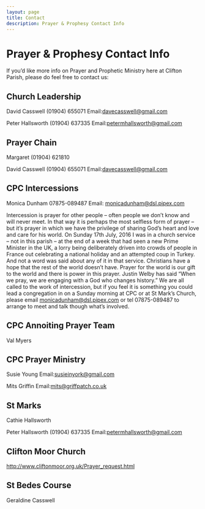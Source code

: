 ```yaml
---
layout: page
title: Contact
description: Prayer & Prophesy Contact Info
---
```


Prayer & Prophesy Contact Info
==============================
If you’d like more info on Prayer and Prophetic Ministry here at Clifton Parish, please do feel free to contact us:

Church Leadership
-----------------
David Casswell (01904) 655071 Email:davecasswell@gmail.com

Peter Hallsworth (01904) 637335 Email:petermhallsworth@gmail.com


Prayer Chain
------------
Margaret (01904) 621810

David Casswell (01904) 655071 Email:davecasswell@gmail.com


CPC Intercessions
-----------------
Monica Dunham 07875-089487 Email: monicadunham@dsl.pipex.com

Intercession is prayer for other people – often people we don’t know and will never meet. In that way it is perhaps the most selfless form of prayer – but it’s prayer in which we have the privilege of sharing God’s heart and love and care for his world. On Sunday 17th July, 2016 I was in a church service – not in this parish – at the end of a week that had seen a new Prime Minister in the UK, a lorry being deliberately driven into crowds of people in France out celebrating a national holiday and an attempted coup in Turkey. And not a word was said about any of it in that service. Christians have a hope that the rest of the world doesn’t have. Prayer for the world is our gift to the world and there is power in this prayer. Justin Welby has said “When we pray, we are engaging with a God who changes history.” We are all called to the work of intercession, but if you feel it is something you could lead a congregation in on a Sunday morning at CPC or at St Mark’s Church, please email monicadunham@dsl.pipex.com or tel 07875-089487 to arrange to meet and talk though what’s involved. 



CPC Annoiting Prayer Team
-----------------
Val Myers 


CPC Prayer Ministry
-------------------
Susie Young Email:susieinyork@gmail.com

Mits Griffin Email:mits@griffpatch.co.uk


St Marks
--------
Cathie Hallsworth 

Peter Hallsworth (01904) 637335 Email:petermhallsworth@gmail.com


Clifton Moor Church
-------------------
http://www.cliftonmoor.org.uk/Prayer_request.html


St Bedes Course
---------------
Geraldine Casswell 

